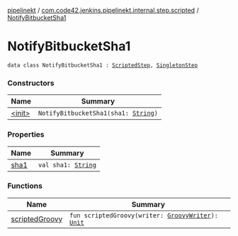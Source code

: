 [pipelinekt](../../index.md) / [com.code42.jenkins.pipelinekt.internal.step.scripted](../index.md) / [NotifyBitbucketSha1](./index.md)

# NotifyBitbucketSha1

`data class NotifyBitbucketSha1 : `[`ScriptedStep`](../../com.code42.jenkins.pipelinekt.core.step/-scripted-step/index.md)`, `[`SingletonStep`](../../com.code42.jenkins.pipelinekt.core.step/-singleton-step/index.md)

### Constructors

| Name | Summary |
|---|---|
| [&lt;init&gt;](-init-.md) | `NotifyBitbucketSha1(sha1: `[`String`](https://kotlinlang.org/api/latest/jvm/stdlib/kotlin/-string/index.html)`)` |

### Properties

| Name | Summary |
|---|---|
| [sha1](sha1.md) | `val sha1: `[`String`](https://kotlinlang.org/api/latest/jvm/stdlib/kotlin/-string/index.html) |

### Functions

| Name | Summary |
|---|---|
| [scriptedGroovy](scripted-groovy.md) | `fun scriptedGroovy(writer: `[`GroovyWriter`](../../com.code42.jenkins.pipelinekt.core.writer/-groovy-writer/index.md)`): `[`Unit`](https://kotlinlang.org/api/latest/jvm/stdlib/kotlin/-unit/index.html) |
